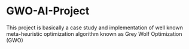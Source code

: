 # GWO-AI-Project
This project is basically a case study and implementation of well known meta-heuristic optimization algorithm known as Grey Wolf Optimization (GWO)
